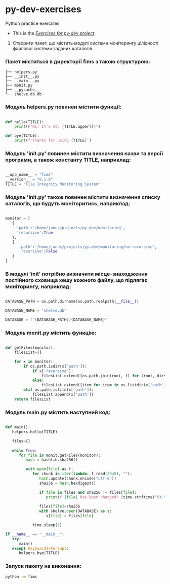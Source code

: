 # py-dev-exercises
Python practice exercises

- This is the *[Exercises for py-dev project](https://github.com/couchjanus/py-dev-exercises)*.

1. Створити пакет, що містить модулі системи моніторингу цілісності файлової системи заданих каталогів.

### Пакет міститься в директорії fims з такою структурою:

```
├── helpers.py
├── __init__.py
├── __main__.py
├── monit.py
├── __pycache__
└── shelve.db.db

```

### Модуль helpers.py повинен містити функції:

```py

def hello(TITLE):
    print(F"Hi! It’s me, {TITLE.upper()}")

def bye(TITLE):
	print(f'Thanks for using {TITLE}')

```

### Модуль '__init__.py' повинен містити визначення назви та версії програми, а також константу TITLE, наприклад:

```py

__app_name__ = "fims"
__version__ = "0.1.0"
TITLE = "File Integrity Monitoring System"

```
### Модуль '__init__.py' також повинен містити визначення списку каталогів, що будуть моніторитись, наприклад:

```py

monitor = [
   {
     'path':'/home/janus/projects/py.dev/monitoring',
     'recursive':True
   },
   {
      'path':'/home/janus/projects/py.dev/monitoring/no-recursive', 
      'recursive':False
   }
]

```
### В модулі '__init__' потрібно визначити місце-знаходження постійного сховища хешу кожного файлу, що підлягає моніторингу, наприклад:

```py

DATABASE_PATH = os.path.dirname(os.path.realpath(__file__))

DATABASE_NAME = "shelve.db"

DATABASE = f"{DATABASE_PATH}/{DATABASE_NAME}"
```

### Модуль monit.py містить функцію:

```py

def getFiles(monitor):
	filesList=[]

	for x in monitor:
		if os.path.isdir(x['path']):
			if x['recursive']:
				filesList.extend([os.path.join(root, f) for (root, dirs, files) in os.walk(x['path']) for f in files])
			else:
				filesList.extend([item for item in os.listdir(x['path']) if os.path.isfile(item)])
		elif os.path.isfile(x['path']):
			filesList.append(x['path'])
	return filesList

```

### Модуль __main__.py містить наступний код:

```py

def main():
   helpers.hello(TITLE)

   files={}
    
   while True:
      for file in monit.getFiles(monitor):
         hash = hashlib.sha256()

         with open(file) as f:
            for chunk in iter(lambda: f.read(2048), ""):
               hash.update(chunk.encode("utf-8"))
               sha256 = hash.hexdigest()

               if file in files and sha256 != files[file]:
                  print(f'{file} has been changed! {time.strftime("%Y-%m-%d %H:%M:%S")}')
                  
               files[file]=sha256
               with shelve.open(DATABASE) as s:
                  s[file] = files[file]

            time.sleep(1)

if __name__ == "__main__":
   try:
      main()
   except KeyboardInterrupt:
      helpers.bye(TITLE)

```

### Запуск пакету на виконання:

```bash
python -m fims
```
